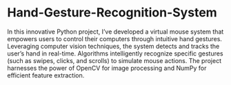 # Hand-Gesture-Recognition-System
In this innovative Python project, I’ve developed a virtual mouse system that empowers users to control their computers through intuitive hand gestures. Leveraging computer vision techniques, the system detects and tracks the user’s hand in real-time. Algorithms intelligently recognize specific gestures (such as swipes, clicks, and scrolls) to simulate mouse actions. The project harnesses the power of OpenCV for image processing and NumPy for efficient feature extraction.

